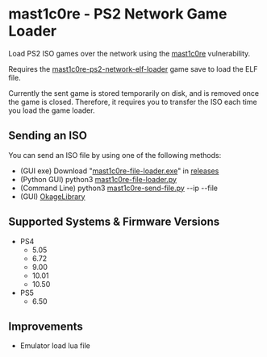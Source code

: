 # mast1c0re - PS2 Network Game Loader

Load PS2 ISO games over the network using the [mast1c0re](https://github.com/McCaulay/mast1c0re) vulnerability.

Requires the [mast1c0re-ps2-network-elf-loader](https://github.com/McCaulay/mast1c0re-ps2-network-elf-loader) game save to load the ELF file.

Currently the sent game is stored temporarily on disk, and is removed once the game is closed. Therefore, it requires you to transfer the ISO each time you load the game loader.

## Sending an ISO
You can send an ISO file by using one of the following methods:
* (GUI exe) Download "[mast1c0re-file-loader.exe](https://github.com/mast1c0re-ps2-network-elf-loader/releases/download/v0.1.1/mast1c0re-file-loader.exe)" in [releases](https://github.com/McCaulay/mast1c0re-ps2-network-elf-loader/tags)
* (Python GUI) python3 [mast1c0re-file-loader.py](https://github.com/mast1c0re-ps2-network-elf-loader/blob/master/scripts/mast1c0re-file-loader.py)
* (Command Line) python3 [mast1c0re-send-file.py](https://github.com/mast1c0re-ps2-network-elf-loader/blob/master/scripts/mast1c0re-send-file.py) --ip <ip> --file <path-to-iso>
* (GUI) [OkageLibrary](https://github.com/SvenGDK/OkageLibrary/releases)

## Supported Systems & Firmware Versions
* PS4
  * 5.05
  * 6.72
  * 9.00
  * 10.01
  * 10.50
* PS5
  * 6.50

## Improvements
* Emulator load lua file
